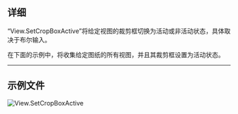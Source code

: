 ## 详细
“View.SetCropBoxActive”将给定视图的裁剪框切换为活动或非活动状态，具体取决于布尔输入。

在下面的示例中，将收集给定图纸的所有视图，并且其裁剪框设置为活动状态。
___
## 示例文件

![View.SetCropBoxActive](./Revit.Elements.Views.View.SetCropBoxActive_img.jpg)
